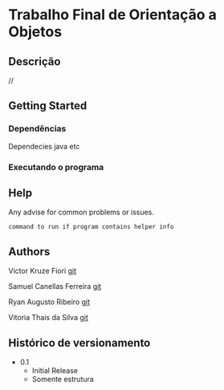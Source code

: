 # Trabalho Final de Orientação a Objetos



## Descrição

//

## Getting Started

### Dependências 

Dependecies java etc

### Executando o programa

## Help

Any advise for common problems or issues.
```
command to run if program contains helper info
```

## Authors

Victor Kruze Fiori [git](https://github.com/Kruzefiori)

Samuel Canellas Ferreira [git](https://github.com/Samscuckoo-projects)

Ryan Augusto Ribeiro [git](https://github.com/RyanForward)

Vitoria Thais da Silva [git](https://github.com/vitori4th)


## Histórico de versionamento

* 0.1
    * Initial Release
    * Somente estrutura
